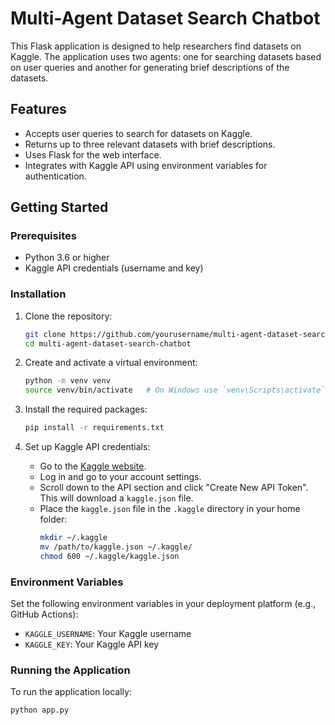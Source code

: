 # Multi-Agent Dataset Search Chatbot

This Flask application is designed to help researchers find datasets on Kaggle. The application uses two agents: one for searching datasets based on user queries and another for generating brief descriptions of the datasets.

## Features

- Accepts user queries to search for datasets on Kaggle.
- Returns up to three relevant datasets with brief descriptions.
- Uses Flask for the web interface.
- Integrates with Kaggle API using environment variables for authentication.

## Getting Started

### Prerequisites

- Python 3.6 or higher
- Kaggle API credentials (username and key)

### Installation

1. Clone the repository:
    ```bash
    git clone https://github.com/yourusername/multi-agent-dataset-search-chatbot.git
    cd multi-agent-dataset-search-chatbot
    ```

2. Create and activate a virtual environment:
    ```bash
    python -m venv venv
    source venv/bin/activate   # On Windows use `venv\Scripts\activate`
    ```

3. Install the required packages:
    ```bash
    pip install -r requirements.txt
    ```

4. Set up Kaggle API credentials:
    - Go to the [Kaggle website](https://www.kaggle.com/).
    - Log in and go to your account settings.
    - Scroll down to the API section and click "Create New API Token". This will download a `kaggle.json` file.
    - Place the `kaggle.json` file in the `.kaggle` directory in your home folder:
        ```bash
        mkdir ~/.kaggle
        mv /path/to/kaggle.json ~/.kaggle/
        chmod 600 ~/.kaggle/kaggle.json
        ```

### Environment Variables

Set the following environment variables in your deployment platform (e.g., GitHub Actions):

- `KAGGLE_USERNAME`: Your Kaggle username
- `KAGGLE_KEY`: Your Kaggle API key

### Running the Application

To run the application locally:
```bash
python app.py
